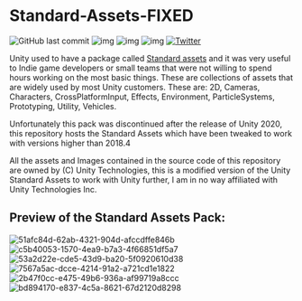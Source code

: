 # Standard-Assets-FIXED

![GitHub last commit](https://img.shields.io/github/last-commit/FasterMars/Standard-Assets-FIXED?style=plastic)
![img](https://img.shields.io/github/issues/FasterMars/Standard-Assets-FIXED?style=plastic)
![img](https://img.shields.io/github/forks/FasterMars/Standard-Assets-FIXED?style=plastic)
![img](https://img.shields.io/github/stars/FasterMars/Standard-Assets-FIXED?style=plastic)
[![Twitter](https://img.shields.io/twitter/url?color=FasterMars&label=FasterMars&style=social&url=https%3A%2F%2Ftwitter.com%2Ffastermars)](https://twitter.com/intent/tweet?text=Wow:&url=https%3A%2F%2Fgithub.com%2FFasterMars%2FStandard-Assets-FIXED)

Unity used to have a package called [Standard assets](https://assetstore.unity.com/packages/essentials/asset-packs/standard-assets-for-unity-2018-4-32351) and it was very useful to Indie game developers or small teams that were not willing to spend hours working on the most basic things. These are collections of assets that are widely used by most Unity customers. These are: 2D, Cameras, Characters, CrossPlatformInput, Effects, Environment, ParticleSystems, Prototyping, Utility, Vehicles.

Unfortunately this pack was discontinued after the release of Unity 2020, this repository hosts the Standard Assets which have been tweaked to work with versions higher than 2018.4

All the assets and Images contained in the source code of this repository are owned by (C) Unity Technologies, this is a modified version of the Unity Standard Assets to work with Unity further, I am in no way affiliated with Unity Technologies Inc. 

## Preview of the Standard Assets Pack:
![51afc84d-62ab-4321-904d-afccdffe846b](https://user-images.githubusercontent.com/91949513/179227046-4ed48d2e-4a7c-4e6d-9294-611bc98b24c1.jpg)
![c5b40053-1570-4ea9-b7a3-4f66851df5a7](https://user-images.githubusercontent.com/91949513/179227920-e69793c9-edef-44d6-81cf-947f9a92fb6f.jpg)
![53a2d22e-cde5-43d9-ba20-5f0920610d38](https://user-images.githubusercontent.com/91949513/179227977-ec645e93-1f32-4ad9-9fa2-98914e5a70f0.jpg)
![7567a5ac-dcce-4214-91a2-a721cd1e1822](https://user-images.githubusercontent.com/91949513/179228125-bcff9a87-2b4b-4412-8d10-f0fdd90f0094.jpg)
![2b47f0cc-e475-49b6-936a-af99719a8ccc](https://user-images.githubusercontent.com/91949513/179228018-432f077c-58ec-4cea-a8b5-148652381dab.jpg)
![bd894170-e837-4c5a-8621-67d2120d8298](https://user-images.githubusercontent.com/91949513/179228322-2fab6b19-798b-4a4d-9f82-e44fa576a9c4.jpg)
